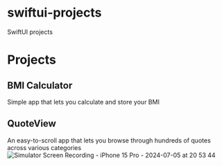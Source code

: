 # swiftui-projects
SwiftUI projects
# Projects
## BMI Calculator 
Simple app that lets you calculate and store your BMI
## QuoteView
An easy-to-scroll app that lets you browse through hundreds of quotes across various categories
![Simulator Screen Recording - iPhone 15 Pro - 2024-07-05 at 20 53 44](https://github.com/refinedstructure/swiftui-projects/assets/162787423/fe9783ac-d199-4dd2-8de3-07ad52059ae4)

